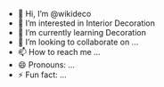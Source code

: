 - 👋 Hi, I’m @wikideco
- 👀 I’m interested in Interior Decoration
- 🌱 I’m currently learning Decoration
- 💞️ I’m looking to collaborate on ...
- 📫 How to reach me ...
- 😄 Pronouns: ...
- ⚡ Fun fact: ...

<!---
wikideco/wikideco is a ✨ special ✨ repository because its `README.md` (this file) appears on your GitHub profile.
You can click the Preview link to take a look at your changes.
--->
